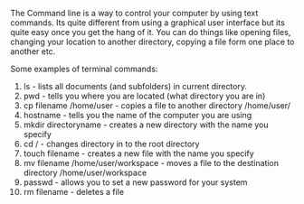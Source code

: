 The Command line is a way to control your computer by using text commands. Its quite different from using a graphical user interface but its quite easy once you get the hang of it. You can do things like opening files, changing your location to another directory, copying a file form one place to another etc. 

Some examples of terminal commands:
1. ls - lists all documents (and subfolders) in current directory.
2. pwd - tells you where you are located (what directory you are in)
3. cp filename /home/user - copies a file to another directory /home/user/
4. hostname - tells you the name of the computer you are using
5. mkdir directoryname - creates a new directory with the name you specify
6. cd / - changes directory in to the root directory
7. touch filename - creates  a new file with the name you specify
8. mv filename /home/user/workspace - moves a file to the destination directory /home/user/workspace
9. passwd - allows you to set a new password for your system
10. rm filename - deletes a file